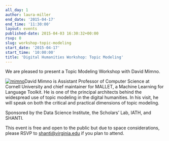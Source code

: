 ```yaml
---
all_day: 1
author: laura-miller
end_date: '2015-04-17'
end_time: '11:30:00'
layout: events
published-date: 2015-04-03 16:30:32+00:00
rsvp: 0
slug: workshop-topic-modeling
start_date: '2015-04-17'
start_time: '10:00:00'
title: 'Digital Humanities Workshop: Topic Modeling'
---
```


We are pleased to present a Topic Modeling Workshop with David Mimno.









[![mimno](http://scholarslab.org/wp-content/uploads/2015/04/mimno-110x110.jpeg)](http://scholarslab.org/wp-content/uploads/2015/04/mimno.jpeg)David Mimno is Assistant Professor of Computer Science at Cornell University and chief maintainer for MALLET, a Machine Learning for Language Toolkit. He is one of the principal architects behind the widespread use of topic modeling in the digital humanities. In his visit, he will speak on both the critical and practical dimensions of topic modeling.

Sponsored by the Data Science Institute, the Scholars’ Lab, IATH, and SHANTI.







This event is free and open to the public but due to space considerations, please RSVP to [shanti@virginia.edu](mailto:shanti@virginia.edu) if you plan to attend.
